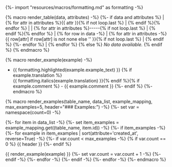 {%- import "resources/macros/formatting.md" as formatting -%}

{% macro render_table(data, attributes) -%}
    {%- if data and attributes %}
| {% for attr in attributes %}{{ attr }}{% if not loop.last %} | {% endif %}{% endfor %} |
| {% for attr in attributes %}-----{% if not loop.last %} | {% endif %}{% endfor %} |
{% for row in data -%}
| {% for attr in attributes -%}
    {{ row[attr] if row[attr] is not none else '' }}{% if not loop.last %} | {% endif %}
{%- endfor %} |
{% endfor %}
{% else %}
_No data available._
{% endif %}
{% endmacro %}

{% macro render_example(example) -%}
  
- {{ formatting.highlighted(example.example_text) }}
    {% if example.translation %}    
    {{ formatting.italics(example.translation) }}{% endif %}{% if example.comment %} - {{ example.comment }}
    {%- endif %}
{%- endmacro %}

{% macro render_examples(table_name, data_list, example_mapping, max_examples=5, header="### Examples:") -%}
{%- set var = namespace(count=0) -%}

{%- for item in data_list -%}
    {%- set item_examples = example_mapping.get((table_name, item.id)) -%}
    {%- if item_examples -%}
        {%- for example in item_examples | sort(attribute='created_at', reverse=True) -%}
            {%- if var.count < max_examples -%}
                {% if var.count == 0 %}
{{ header }}
                {%- endif %}
                
{{ render_example(example) }}
                {%- set var.count = var.count + 1 -%}
            {%- endif -%}
        {%- endfor -%}
    {%- endif -%}
{%- endfor -%}
{%- endmacro %}